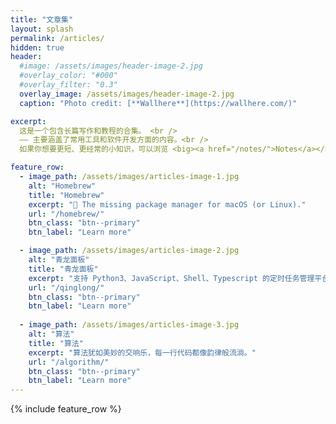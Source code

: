 ```yaml
---
title: "文章集"
layout: splash
permalink: /articles/
hidden: true
header:
  #image: /assets/images/header-image-2.jpg
  #overlay_color: "#000"
  #overlay_filter: "0.3"
  overlay_image: /assets/images/header-image-2.jpg
  caption: "Photo credit: [**Wallhere**](https://wallhere.com/)"

excerpt:
  这是一个包含长篇写作和教程的合集。 <br />
  —— 主要涵盖了常用工具和软件开发方面的内容。<br />
  如果你想要更短、更经常的小知识，可以浏览 <big><a href="/notes/">Notes</a></big>。  <br />

feature_row:
  - image_path: /assets/images/articles-image-1.jpg
    alt: "Homebrew"
    title: "Homebrew"
    excerpt: "🍺 The missing package manager for macOS (or Linux)."
    url: "/homebrew/"
    btn_class: "btn--primary"
    btn_label: "Learn more"

  - image_path: /assets/images/articles-image-2.jpg
    alt: "青龙面板"
    title: "青龙面板"
    excerpt: "支持 Python3、JavaScript、Shell、Typescript 的定时任务管理平台."
    url: "/qinglong/"
    btn_class: "btn--primary"
    btn_label: "Learn more"
    
  - image_path: /assets/images/articles-image-3.jpg
    alt: "算法"
    title: "算法"
    excerpt: "算法犹如美妙的交响乐，每一行代码都像韵律般流淌。"
    url: "/algorithm/"
    btn_class: "btn--primary"
    btn_label: "Learn more"
---
```


{% include feature_row %}
